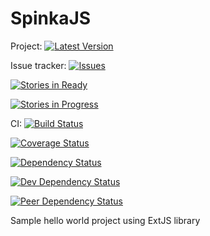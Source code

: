 SpinkaJS
========
Project:
[![Latest Version](http://img.shields.io/github/release/kospiotr/SpinkaJS.svg)](https://github.com/kospiotr/SpinkaJS/releases)

Issue tracker:
[![Issues](http://img.shields.io/github/issues/kospiotr/SpinkaJS.svg)](https://github.com/kospiotr/SpinkaJS/issues)

[![Stories in Ready](https://badge.waffle.io/kospiotr/SpinkaJS.png?label=Ready)](http://waffle.io/kospiotr/SpinkaJS)

[![Stories in Progress](https://badge.waffle.io/kospiotr/SpinkaJS.png?label=In%20Progress&title=In%20Progress)](http://waffle.io/kospiotr/SpinkaJS)


CI:
[![Build Status](https://travis-ci.org/kospiotr/SpinkaJS.svg?branch=master)](https://travis-ci.org/kospiotr/SpinkaJS)

[![Coverage Status](https://img.shields.io/coveralls/kospiotr/SpinkaJS.svg)](https://coveralls.io/r/kospiotr/SpinkaJS?branch=master)

[![Dependency Status](https://david-dm.org/kospiotr/SpinkaJS.svg?theme=shields.io)](https://david-dm.org/kospiotr/SpinkaJS)

[![Dev Dependency Status](https://david-dm.org/kospiotr/SpinkaJS/dev-status.svg?theme=shields.io)](https://david-dm.org/kospiotr/SpinkaJS#info=devDependencies)

[![Peer Dependency Status](https://david-dm.org/kospiotr/SpinkaJS/peer-status.svg?theme=shields.io)](https://david-dm.org/kospiotr/SpinkaJS#info=peerDependencies)



Sample hello world project using ExtJS library


